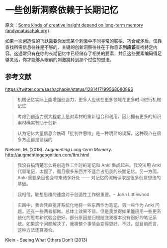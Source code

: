 # 一些创新洞察依赖于长期记忆

原文：[Some kinds of creative insight depend on long-term memory (andymatuschak.org)](https://notes.andymatuschak.org/zNW5jyTpU1v4XBQfTYwoM8Q)

如果一次创造性的飞跃需要你发现某个刺激中不同寻常的联系、巧合或矛盾，仅靠查找所需信息往往是不够的。关键的创新洞察往往在于你意识到**应该**查找特定内容。这通常只有在你的长期记忆中已经储存了相关的要素，并且这些要素编码得足够灵活，你才能够从眼前的刺激跳转到那个过往的想法。

## 参考文献

https://twitter.com/sashachapin/status/1281417199568080896

> 机械记忆实际上能增强创造力，更多人应该在更多领域花更多时间进行机械记忆

> 考虑到创造力很大程度上是对素材的重新组合和利用，因此拥有更多的知识素材确实有助于创新

> 认为记忆大量信息会妨碍「批判性思维」是一种明显的误解，这种观点在很多方面都是错误的

Nielsen, M. (2018). *Augmenting Long-term Memory*. http://augmentingcognition.com/ltm.html

> 我没有搞清楚怎么将创造性工作时的笔记和 Anki 集成起来。我没法用 Anki 代替笔记，太慢了，而且很多东西并不适合占用我的长期记忆。另一方面，Anki 重要条目也会带来诸多好处 —— 对记忆的流畅读取是很多创意想法的基础。

> 我相信，联想思维的速度对于创造性工作很重要。– John Littlewood

> 实践中，我会凭直觉非系统化地将一些东西作为笔记，另一些作为 Anki 问题，还有一些两者都做。总体上效果不错，但是我觉得如果能应用一些更系统化的思考和试验会更好。部分原因是归根结底我根本没有很好的笔记系统。如果这个问题解决了，我猜整个事情会变得更好。不过，就目前而言，这种方法还算凑合。

Klein - Seeing What Others Don’t (2013)